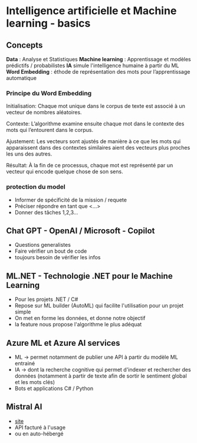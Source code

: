 # Intelligence artificielle et Machine learning - basics


## Concepts

**Data** : Analyse et Statistiques
**Machine learning** : Apprentissage et modèles prédictifs / probabilistes
**IA** simule l'intelligence humaine à partir du ML
**Word Embedding** : éthode de représentation des mots pour l’apprentissage automatique


### Principe du Word Embedding

Initialisation: Chaque mot unique dans le corpus de texte est associé à un vecteur de nombres aléatoires.

Contexte: L’algorithme examine ensuite chaque mot dans le contexte des mots qui l’entourent dans le corpus.

Ajustement: Les vecteurs sont ajustés de manière à ce que les mots qui apparaissent dans des contextes similaires aient des vecteurs plus proches les uns des autres.

Résultat: À la fin de ce processus, chaque mot est représenté par un vecteur qui encode quelque chose de son sens.


### protection du model

* Informer de spécificité de la mission / requete
* Préciser répondre en tant que <...>
* Donner des tâches 1,2,3...


## Chat GPT - OpenAI / Microsoft - Copilot

* Questions generalistes
* Faire vérifier un bout de code
* toujours besoin de vérifier les infos


## ML.NET - Technologie .NET pour le Machine Learning

* Pour les projets .NET / C#
* Repose sur ML builder (AutoML) qui facilite l'utilisation pour un projet simple
* On met en forme les données, et donne notre objectif
* la feature nous propose l'algorithme le plus adéquat


## Azure ML et Azure AI services

* ML -> permet notamment de publier une API à partir du modèle ML entrainé
* IA -> dont la recherche cognitive qui permet d'indexer et rechercher des données (notamment à partir de texte afin de sortir le sentiment global et les mots clés)
* Bots et applications C# / Python


## Mistral AI

* [site](https://mistral.ai/)
* API facturé à l'usage
* ou en auto-hébergé


